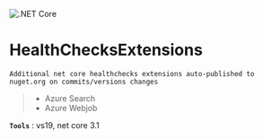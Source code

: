 ![.NET Core](https://github.com/aimenux/HealthChecksExtensions/workflows/.NET%20Core/badge.svg)
# HealthChecksExtensions
```
Additional net core healthchecks extensions auto-published to nuget.org on commits/versions changes
```

>
> - Azure Search
> - Azure Webjob
>

**`Tools`** : vs19, net core 3.1